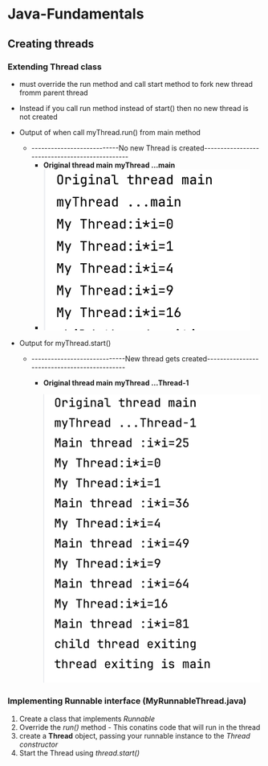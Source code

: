 # Java-Fundamentals

## Creating threads

### Extending Thread class

  * must override the run method and call start method to fork new thread fromm parent thread
  * Instead if you call run method instead of start() then no new thread is not created
  * Output of  when call myThread.run() from main method
    * ---------------------------No new Thread is created-----------------------------------------------
      * __Original thread main__
        __myThread ...main__
      * ![img_1.png](assets/img_1.png)
        
      
  * Output for myThread.start()
    * -----------------------------New thread gets created---------------------------------------------
      * __Original thread main__
        __myThread ...Thread-1__
        
        ![img.png](assets/img.png)
      
### Implementing Runnable interface (MyRunnableThread.java)

1. Create a class that implements _Runnable_
2. Override the _run()_ method - This conatins code that will run in the thread
3. create a __Thread__ object, passing your runnable instance to the _Thread constructor_
4. Start the Thread using _thread.start()_
